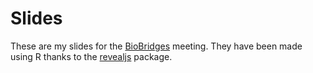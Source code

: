 # Slides

These are my slides for the [BioBridges](http://www.biomedbridges.eu/workshop-journal-data-policies-and-practices-practical-considerations-researchers) meeting.   They have been
made using R thanks to the [revealjs](https://github.com/jjallaire/revealjs) package.
